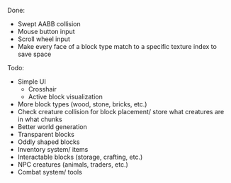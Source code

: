 Done:
* Swept AABB collision
* Mouse button input
* Scroll wheel input
* Make every face of a block type match to a specific texture index to save space

Todo:
* Simple UI
  * Crosshair
  * Active block visualization
* More block types (wood, stone, bricks, etc.)
* Check creature collision for block placement/ store what creatures are in what chunks
* Better world generation
* Transparent blocks
* Oddly shaped blocks
* Inventory system/ items
* Interactable blocks (storage, crafting, etc.)
* NPC creatures (animals, traders, etc.)
* Combat system/ tools

